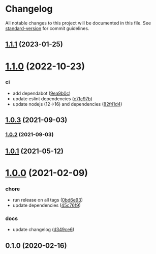 # Changelog

All notable changes to this project will be documented in this file. See [standard-version](https://github.com/conventional-changelog/standard-version) for commit guidelines.

## [1.1.1](https://github.com/autero1/action-terraform/compare/v1.1.0...v1.1.1) (2023-01-25)




# [1.1.0](https://github.com/autero1/action-terraform/compare/v1.0.3...v1.1.0) (2022-10-23)


### ci

* add dependabot ([9ea9b0c](https://github.com/autero1/action-terraform/commit/9ea9b0c50daeace00c156ece762fec3af2e9dadd))
* update eslint dependencies ([c7fc97b](https://github.com/autero1/action-terraform/commit/c7fc97bc293b52fcedd04228fd51829e23cf5e2a))
* update nodejs (12->16) and dependencies ([82f41d4](https://github.com/autero1/action-terraform/commit/82f41d491842b0af5e684270679ca2f61a4e3177))



## [1.0.3](https://github.com/autero1/action-terraform/compare/v1.0.2...v1.0.3) (2021-09-03)




### [1.0.2](https://github.com/autero1/action-terraform/compare/v1.0.1...v1.0.2) (2021-09-03)

## [1.0.1](https://github.com/autero1/action-terraform/compare/v1.0.0...v1.0.1) (2021-05-12)




# [1.0.0](https://github.com/autero1/action-terraform/compare/v0.1.0...v1.0.0) (2021-02-09)


### chore

* run release on all tags ([0bd6e93](https://github.com/autero1/action-terraform/commit/0bd6e93008a47667fc80e3577ecc44712efe792e))
* update dependencies ([45c76f9](https://github.com/autero1/action-terraform/commit/45c76f9cc1402c0d3a37243e9d576c7c312ceb3e))

### docs

* update changelog ([d349ce6](https://github.com/autero1/action-terraform/commit/d349ce6be10feb864c7b4ab20b1eb15a4cb6d3eb))



## 0.1.0 (2020-02-16)
